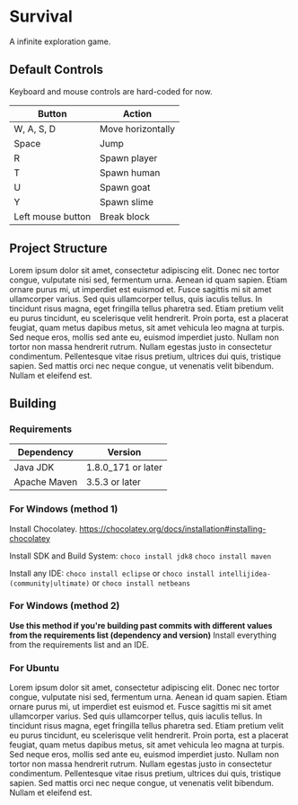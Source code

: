 Survival
========

A infinite exploration game.

Default Controls
----------------
Keyboard and mouse controls are hard-coded for now.

| Button            | Action            |
|-------------------|-------------------|
| W, A, S, D        | Move horizontally |
| Space             | Jump              |
| R                 | Spawn player      |
| T                 | Spawn human       |
| U                 | Spawn goat        |
| Y                 | Spawn slime       |
| Left mouse button | Break block       |

Project Structure
-----------------
Lorem ipsum dolor sit amet, consectetur adipiscing elit. Donec nec tortor congue, vulputate nisi sed, fermentum urna. Aenean id quam sapien. Etiam ornare purus mi, ut imperdiet est euismod et. Fusce sagittis mi sit amet ullamcorper varius. Sed quis ullamcorper tellus, quis iaculis tellus. In tincidunt risus magna, eget fringilla tellus pharetra sed. Etiam pretium velit eu purus tincidunt, eu scelerisque velit hendrerit. Proin porta, est a placerat feugiat, quam metus dapibus metus, sit amet vehicula leo magna at turpis. Sed neque eros, mollis sed ante eu, euismod imperdiet justo. Nullam non tortor non massa hendrerit rutrum. Nullam egestas justo in consectetur condimentum. Pellentesque vitae risus pretium, ultrices dui quis, tristique sapien. Sed mattis orci nec neque congue, ut venenatis velit bibendum. Nullam et eleifend est.

Building
--------

### Requirements
| Dependency   | Version            |
|--------------|--------------------|
| Java JDK     | 1.8.0_171 or later |
| Apache Maven | 3.5.3 or later     |

### For Windows (method 1)
Install Chocolatey.
https://chocolatey.org/docs/installation#installing-chocolatey

Install SDK and Build System:
`choco install jdk8`
`choco install maven`

Install any IDE:
`choco install eclipse`
or
`choco install intellijidea-(community|ultimate)`
or
`choco install netbeans`

### For Windows (method 2)
**Use this method if you're building past commits with different values from the requirements list (dependency and version)**
Install everything from the requirements list and an IDE.

### For Ubuntu
Lorem ipsum dolor sit amet, consectetur adipiscing elit. Donec nec tortor congue, vulputate nisi sed, fermentum urna. Aenean id quam sapien. Etiam ornare purus mi, ut imperdiet est euismod et. Fusce sagittis mi sit amet ullamcorper varius. Sed quis ullamcorper tellus, quis iaculis tellus. In tincidunt risus magna, eget fringilla tellus pharetra sed. Etiam pretium velit eu purus tincidunt, eu scelerisque velit hendrerit. Proin porta, est a placerat feugiat, quam metus dapibus metus, sit amet vehicula leo magna at turpis. Sed neque eros, mollis sed ante eu, euismod imperdiet justo. Nullam non tortor non massa hendrerit rutrum. Nullam egestas justo in consectetur condimentum. Pellentesque vitae risus pretium, ultrices dui quis, tristique sapien. Sed mattis orci nec neque congue, ut venenatis velit bibendum. Nullam et eleifend est.